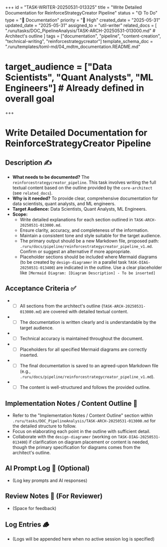 +++
id = "TASK-WRITER-20250531-013325"
title = "Write Detailed Documentation for ReinforceStrategyCreator Pipeline"
status = "🟡 To Do"
type = "📖 Documentation"
priority = "🔼 High"
created_date = "2025-05-31"
updated_date = "2025-05-31"
assigned_to = "util-writer"
related_docs = [
    ".ruru/tasks/DOC_PipelineAnalysis/TASK-ARCH-20250531-013000.md" # Architect's outline
]
tags = ["documentation", "pipeline", "content-creation", "technical-writing", "reinforcestrategycreator"]
template_schema_doc = ".ruru/templates/toml-md/04_mdtm_documentation.README.md"
# target_audience = ["Data Scientists", "Quant Analysts", "ML Engineers"] # Already defined in overall goal
+++

# Write Detailed Documentation for ReinforceStrategyCreator Pipeline

## Description ✍️

*   **What needs to be documented?** The `reinforcestrategycreator_pipeline`. This task involves writing the full textual content based on the outline provided by the `core-architect` (see `related_docs`).
*   **Why is it needed?** To provide clear, comprehensive documentation for data scientists, quant analysts, and ML engineers.
*   **Target Audience:** Data Scientists, Quant Analysts, ML Engineers.
*   **Scope:**
    *   Write detailed explanations for each section outlined in `TASK-ARCH-20250531-013000.md`.
    *   Ensure clarity, accuracy, and completeness of the information.
    *   Maintain a consistent tone and style suitable for the target audience.
    *   The primary output should be a new Markdown file, proposed path: `.ruru/docs/pipeline/reinforcestrategycreator_pipeline_v1.md`. Confirm or suggest an alternative if more appropriate.
    *   Placeholder sections should be included where Mermaid diagrams (to be created by `design-diagramer` in a parallel task `TASK-DIAG-20250531-013400`) are indicated in the outline. Use a clear placeholder like `[Mermaid Diagram: [Diagram Description] - To be inserted]`

## Acceptance Criteria ✅

*   - [ ] All sections from the architect's outline (`TASK-ARCH-20250531-013000.md`) are covered with detailed textual content.
*   - [ ] The documentation is written clearly and is understandable by the target audience.
*   - [ ] Technical accuracy is maintained throughout the document.
*   - [ ] Placeholders for all specified Mermaid diagrams are correctly inserted.
*   - [ ] The final documentation is saved to an agreed-upon Markdown file (e.g., `.ruru/docs/pipeline/reinforcestrategycreator_pipeline_v1.md`).
*   - [ ] The content is well-structured and follows the provided outline.

## Implementation Notes / Content Outline 📝

*   Refer to the "Implementation Notes / Content Outline" section within `.ruru/tasks/DOC_PipelineAnalysis/TASK-ARCH-20250531-013000.md` for the detailed structure to follow.
*   Focus on elaborating each point in the outline with sufficient detail.
*   Collaborate with the `design-diagramer` (working on `TASK-DIAG-20250531-013400`) if clarification on diagram placement or content is needed, though the primary specification for diagrams comes from the architect's outline.

## AI Prompt Log 🤖 (Optional)

*   (Log key prompts and AI responses)

## Review Notes 👀 (For Reviewer)

*   (Space for feedback)
## Log Entries 🪵

*   (Logs will be appended here when no active session log is specified)